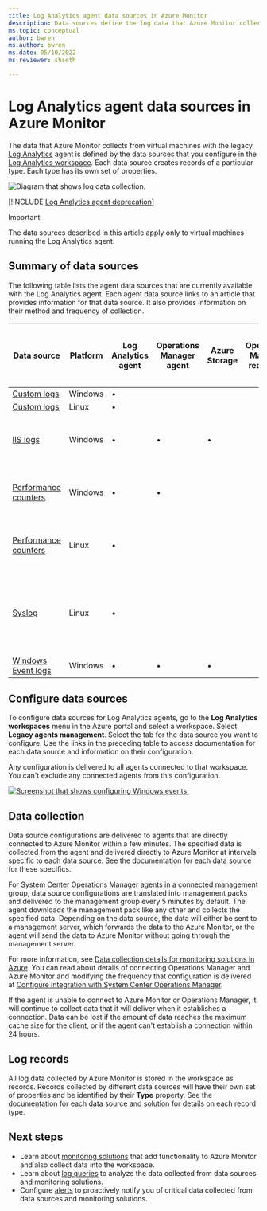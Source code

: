 ```yaml
---
title: Log Analytics agent data sources in Azure Monitor
description: Data sources define the log data that Azure Monitor collects from agents and other connected sources. This article describes how Azure Monitor uses data sources, explains how to configure them, and summarizes the different data sources available.
ms.topic: conceptual
author: bwren
ms.author: bwren
ms.date: 05/10/2022
ms.reviewer: shseth

---
```


# Log Analytics agent data sources in Azure Monitor

The data that Azure Monitor collects from virtual machines with the legacy [Log Analytics](./log-analytics-agent.md) agent is defined by the data sources that you configure in the [Log Analytics workspace](../logs/data-platform-logs.md). Each data source creates records of a particular type. Each type has its own set of properties.

![Diagram that shows log data collection.](media/agent-data-sources/overview.png)

[!INCLUDE [Log Analytics agent deprecation](../../../includes/log-analytics-agent-deprecation.md)]

> [!IMPORTANT]
> The data sources described in this article apply only to virtual machines running the Log Analytics agent.

## Summary of data sources

The following table lists the agent data sources that are currently available with the Log Analytics agent. Each agent data source links to an article that provides information for that data source. It also provides information on their method and frequency of collection.

| Data source | Platform | Log Analytics agent | Operations Manager agent | Azure Storage | Operations Manager required? | Operations Manager agent data sent via management group | Collection frequency |
| --- | --- | --- | --- | --- | --- | --- | --- |
| [Custom logs](data-sources-custom-logs.md) | Windows |&#8226; |  | |  |  | On arrival. |
| [Custom logs](data-sources-custom-logs.md) | Linux   |&#8226; |  | |  |  | On arrival. |
| [IIS logs](data-sources-iis-logs.md) | Windows |&#8226; |&#8226; |&#8226; |  |  |Depends on the Log File Rollover setting. |
| [Performance counters](data-sources-performance-counters.md) | Windows |&#8226; |&#8226; |  |  |  |As scheduled, minimum of 10 seconds. |
| [Performance counters](data-sources-performance-counters.md) | Linux |&#8226; |  |  |  |  |As scheduled, minimum of 10 seconds. |
| [Syslog](data-sources-syslog.md) | Linux |&#8226; |  |  |  |  |From Azure Storage is 10 minutes. From agent is on arrival. |
| [Windows Event logs](data-sources-windows-events.md) |Windows |&#8226; |&#8226; |&#8226; |  |&#8226; | On arrival. |

## Configure data sources

To configure data sources for Log Analytics agents, go to the **Log Analytics workspaces** menu in the Azure portal and select a workspace. Select **Legacy agents management**. Select the tab for the data source you want to configure. Use the links in the preceding table to access documentation for each data source and information on their configuration.

Any configuration is delivered to all agents connected to that workspace. You can't exclude any connected agents from this configuration.

[![Screenshot that shows configuring Windows events.](media/agent-data-sources/configure-events.png)](media/agent-data-sources/configure-events.png#lightbox)

## Data collection

Data source configurations are delivered to agents that are directly connected to Azure Monitor within a few minutes. The specified data is collected from the agent and delivered directly to Azure Monitor at intervals specific to each data source. See the documentation for each data source for these specifics.

For System Center Operations Manager agents in a connected management group, data source configurations are translated into management packs and delivered to the management group every 5 minutes by default. The agent downloads the management pack like any other and collects the specified data. Depending on the data source, the data will either be sent to a management server, which forwards the data to the Azure Monitor, or the agent will send the data to Azure Monitor without going through the management server.

For more information, see [Data collection details for monitoring solutions in Azure](../monitor-reference.md). You can read about details of connecting Operations Manager and Azure Monitor and modifying the frequency that configuration is delivered at [Configure integration with System Center Operations Manager](./om-agents.md).

If the agent is unable to connect to Azure Monitor or Operations Manager, it will continue to collect data that it will deliver when it establishes a connection. Data can be lost if the amount of data reaches the maximum cache size for the client, or if the agent can't establish a connection within 24 hours.

## Log records

All log data collected by Azure Monitor is stored in the workspace as records. Records collected by different data sources will have their own set of properties and be identified by their **Type** property. See the documentation for each data source and solution for details on each record type.

## Next steps

* Learn about [monitoring solutions](/previous-versions/azure/azure-monitor/insights/solutions) that add functionality to Azure Monitor and also collect data into the workspace.
* Learn about [log queries](../logs/log-query-overview.md) to analyze the data collected from data sources and monitoring solutions.
* Configure [alerts](../alerts/alerts-overview.md) to proactively notify you of critical data collected from data sources and monitoring solutions.
